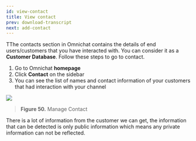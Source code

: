 ```yaml
---
id: view-contact
title: View contact
prev: download-transcript
next: add-contact
---
```


TThe contacts section in Omnichat contains the details of end users/customers that you have interacted with. You can consider it as a **Customer Database**. Follow these steps to go to contact.

1. Go to Omnichat **homepage**
2. Click **Contact** on the sidebar
3. You can see the list of names and contact information of your customers that had interaction with your channel

![](https://lh5.googleusercontent.com/WFXHFKLOhgZgi1PCglzclI3HCwcFuE6MUMlnbQDkYJdq_YWV_NvFns9XoAUn1Pu_NRNd-VsDIi7exYIjXdghwPCzCIZ1Jf5wMq0rQ5ULrSDf9kPTrw5BdlqIzViVHwUSGxVmQufG)

> **Figure 50.** Manage Contact

There is a lot of information from the customer we can get, the information that can be detected is only public information which means any private information can not be reflected.

